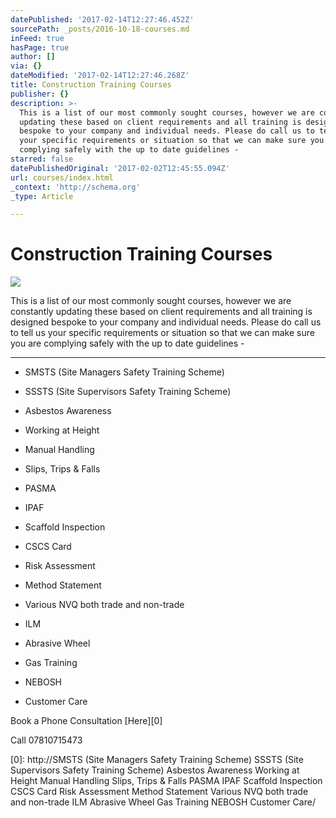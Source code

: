 ```yaml
---
datePublished: '2017-02-14T12:27:46.452Z'
sourcePath: _posts/2016-10-18-courses.md
inFeed: true
hasPage: true
author: []
via: {}
dateModified: '2017-02-14T12:27:46.268Z'
title: Construction Training Courses
publisher: {}
description: >-
  This is a list of our most commonly sought courses, however we are constantly
  updating these based on client requirements and all training is designed
  bespoke to your company and individual needs. Please do call us to tell us
  your specific requirements or situation so that we can make sure you are
  complying safely with the up to date guidelines -
starred: false
datePublishedOriginal: '2017-02-02T12:45:55.094Z'
url: courses/index.html
_context: 'http://schema.org'
_type: Article

---
```

# Construction Training Courses
![](https://the-grid-user-content.s3-us-west-2.amazonaws.com/7848c08b-561a-4915-b1a1-2c0866eacae2.jpg)

This is a list of our most commonly sought courses, however we are constantly updating these based on client requirements and all training is designed bespoke to your company and individual needs. Please do call us to tell us your specific requirements or situation so that we can make sure you are complying safely with the up to date guidelines -

---

* SMSTS (Site Managers Safety Training Scheme)

* SSSTS (Site Supervisors Safety Training Scheme)

* Asbestos Awareness

* Working at Height

* Manual Handling

* Slips, Trips & Falls

* PASMA

* IPAF

* Scaffold Inspection

* CSCS Card

* Risk Assessment

* Method Statement

* Various NVQ both trade and non-trade

* ILM

* Abrasive Wheel

* Gas Training

* NEBOSH

* Customer Care

Book a Phone Consultation [Here][0]

Call 07810715473

[0]: http://SMSTS (Site Managers Safety Training Scheme) SSSTS (Site Supervisors Safety Training Scheme) Asbestos Awareness Working at Height Manual Handling Slips, Trips & Falls PASMA IPAF Scaffold Inspection CSCS Card Risk Assessment Method Statement Various NVQ both trade and non-trade ILM Abrasive Wheel Gas Training NEBOSH Customer Care/